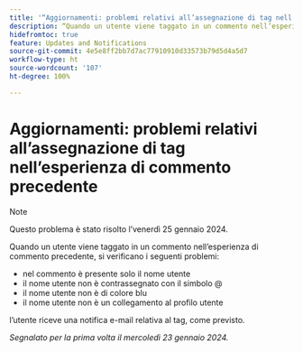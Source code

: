 ```yaml
---
title: '“Aggiornamenti: problemi relativi all’assegnazione di tag nell’esperienza di commento precedente”'
description: “Quando un utente viene taggato in un commento nell’esperienza di commento precedente, si verificano diversi problemi.”
hidefromtoc: true
feature: Updates and Notifications
source-git-commit: 4e5e8ff2bb7d7ac77910910d33573b79d5d4a5d7
workflow-type: ht
source-wordcount: '107'
ht-degree: 100%

---
```



# Aggiornamenti: problemi relativi all’assegnazione di tag nell’esperienza di commento precedente

>[!NOTE]
>
>Questo problema è stato risolto l’venerdì 25 gennaio 2024.

Quando un utente viene taggato in un commento nell’esperienza di commento precedente, si verificano i seguenti problemi:

* nel commento è presente solo il nome utente
* il nome utente non è contrassegnato con il simbolo @
* il nome utente non è di colore blu
* il nome utente non è un collegamento al profilo utente

l’utente riceve una notifica e-mail relativa al tag, come previsto.

_Segnalato per la prima volta il mercoledì 23 gennaio 2024._
